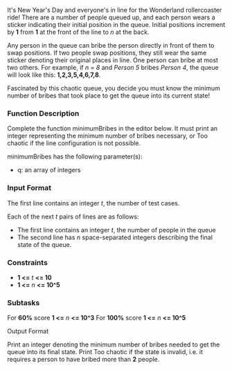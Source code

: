 It's New Year's Day and everyone's in line for the Wonderland rollercoaster ride! There are a number of people queued up, and each person wears a sticker indicating their initial position in the queue. Initial positions increment by **1** from **1** at the front of the line to *n* at the back.

Any person in the queue can bribe the person directly in front of them to swap positions. If two people swap positions, they still wear the same sticker denoting their original places in line. One person can bribe at most two others. For example, if *n = 8* and *Person 5* bribes *Person 4*, the queue will look like this: **1,2,3,5,4,6,7,8**.

Fascinated by this chaotic queue, you decide you must know the minimum number of bribes that took place to get the queue into its current state!

### Function Description

Complete the function minimumBribes in the editor below. It must print an integer representing the minimum number of bribes necessary, or Too chaotic if the line configuration is not possible.

minimumBribes has the following parameter(s):

- q: an array of integers

### Input Format

The first line contains an integer *t*, the number of test cases.

Each of the next *t* pairs of lines are as follows: 
- The first line contains an integer *t*, the number of people in the queue 
- The second line has *n* space-separated integers describing the final state of the queue.

### Constraints

- **1 <=** *t* **<= 10**
- **1 <=** *n* **<= 10^5**

### Subtasks

For **60%** score **1 <=** *n* **<= 10^3**
For **100%** score **1 <=** *n* **<= 10^5**

Output Format

Print an integer denoting the minimum number of bribes needed to get the queue into its final state. Print Too chaotic if the state is invalid, i.e. it requires a person to have bribed more than **2** people.